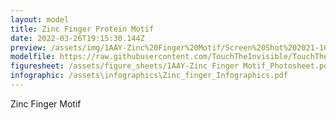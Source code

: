 ```yaml
---
layout: model
title: Zinc Finger Protein Motif
date: 2022-03-26T19:15:30.144Z
preview: /assets/img/1AAY-Zinc%20Finger%20Motif/Screen%20Shot%202021-10-20%20at%2010.46.11%20PM.png
modelfile: https://raw.githubusercontent.com/TouchTheInvisible/TouchTheInvisible.github.io/master/assets/models/1AAY-Zinc%20Finger%20Motif/1AAY%20ZincFinger%20Colored%20Ribbon%20NoSurface%20DNA%20SolidSurface.dae
figuresheet: /assets/figure_sheets/1AAY-Zinc Finger Motif_Photosheet.pdf
infographic: /assets\infographics\Zinc_finger_Infographics.pdf
---
```

Zinc Finger Motif